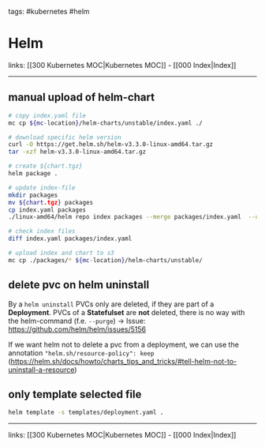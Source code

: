 tags: #kubernetes #helm

# Helm

links: [[300 Kubernetes MOC|Kubernetes MOC]] - [[000 Index|Index]]

---

## manual upload of helm-chart
```bash
# copy index.yaml file
mc cp ${mc-location}/helm-charts/unstable/index.yaml ./

# download specific helm version
curl -O https://get.helm.sh/helm-v3.3.0-linux-amd64.tar.gz
tar -xzf helm-v3.3.0-linux-amd64.tar.gz

# create ${chart.tgz}
helm package .

# update index-file
mkdir packages
mv ${chart.tgz} packages
cp index.yaml packages
./linux-amd64/helm repo index packages --merge packages/index.yaml  --url "https://${s3.domain}/helm-charts/unstable/"

# check index files
diff index.yaml packages/index.yaml

# upload index and chart to s3
mc cp ./packages/* ${mc-location}/helm-charts/unstable/
```

## delete pvc on helm uninstall
By a `helm uninstall` PVCs only are deleted, if they are part of a **Deployment**. PVCs of a **Statefulset** are **not** deleted, there is no way with the helm-command (f.e. `--purge`) → Issue: https://github.com/helm/helm/issues/5156

If we want helm not to delete a pvc from a deployment, we can use the annotation `"helm.sh/resource-policy": keep` (https://helm.sh/docs/howto/charts_tips_and_tricks/#tell-helm-not-to-uninstall-a-resource)

## only template selected file

```bash
helm template -s templates/deployment.yaml .
```

---
links: [[300 Kubernetes MOC|Kubernetes MOC]] - [[000 Index|Index]]